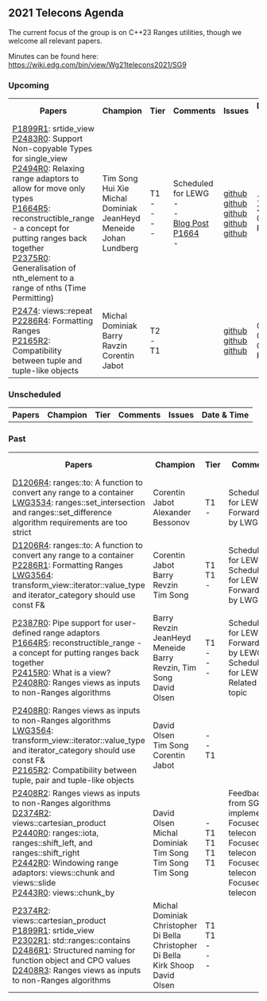 ## 2021 Telecons Agenda

The current focus of the group is on C++23 Ranges utilities, though we welcome all relevant papers.

Minutes can be found here: https://wiki.edg.com/bin/view/Wg21telecons2021/SG9

### Upcoming

<table>
<tr>
<th>Papers
<th>Champion
<th>Tier
<th>Comments 
<th>Issues
<th>Date & Time

  
<tr>
<td><a href="https://isocpp.org/files/papers/P1899R1.html">P1899R1</a>: srtide_view
<br/><a href="https://wg21.link/p2483r0">P2483R0</a>: Support Non-copyable Types for single_view
<br/><a href="https://isocpp.org/files/papers/P2494R0.html">P2494R0</a>: Relaxing range adaptors to allow for move only types
<br/><a href="https://isocpp.org/files/papers/P1664R5.html">P1664R5</a>: reconstructible_range - a concept for putting ranges back together
<br/><a href="https://wg21.link/p2375r0">P2375R0</a>: Generalisation of nth_element to a range of nths (Time Permitting)
<td>Tim Song
<br/>Hui Xie
<br/>Michal Dominiak
<br/>JeanHeyd Meneide
<br/>Johan Lundberg
<td>T1
<br/>-
<br/>-
<br/>-
<br/>-
<td>Scheduled for LEWG
<br/>-
<br/>-
<br/><a href="https://thephd.dev/ranges-split-final-frontier-reconstructible">Blog Post P1664</a>
<br/>-
<td><a href="http://wg21.link/P1899/github">github</a>
<br/><a href="http://wg21.link/P2483/github">github</a>
<br/><a href="http://wg21.link/P2494/github">github</a>
<br/><a href="http://wg21.link/P2375/github">github</a>
<br/><a href="http://wg21.link/P1664/github">github</a>
<td>12-20<br/> 09:30 Pacific
  
<tr>
<td><a href="https://isocpp.org/files/papers/P2474R0.html">P2474</a>: views::repeat
<br/><a href="https://wg21.link/p2286">P2286R4</a>: Formatting Ranges
<br/><a href="https://wg21.link/p2165">P2165R2</a>: Compatibility between tuple and tuple-like objects
<td>Michal Dominiak
<br/>Barry Ravzin
<br/>Corentin Jabot
<td>T2
<br/>-
<br/>T1
<td>
<td><a href="http://wg21.link/P2474/github">github</a>
<br/><a href="http://wg21.link/P2286/github">github</a>
<br/><a href="http://wg21.link/P2165/github">github</a>
<td>01-03<br/> 09:30 Pacific

</table>
  
### Unscheduled

<table>
<tr>
<th>Papers
<th>Champion
<th>Tier
<th>Comments 
<th>Issues
<th>Date & Time

<!---
<tr>
<td><a href="https://wg21.link/P2164">P2164R5</a>: views::enumerate
<td>Corentin Jabot
<td>T1
<td>
<td><a href="http://wg21.link/p2164/github">github</a>
<td>
  
Deffered by LEWG
<br/><a href="https://cplusplus.github.io/LWG/issue3534">LWG3534</a>: ranges::set_intersection and ranges::set_difference algorithm requirements are too strict
<br/><a href="http://wg21.link/LWG3534/github">github</a>
-->

</table>

### Past

<table>
<tr>
<th>Papers
<th>Champion
<th>Tier
<th>Comments 
<th>Issues
<th>Date & Time

<tr>
<td><a href="https://isocpp.org/files/papers/D1206R4.pdf">D1206R4</a>: ranges::to: A function to convert any range to a container
<br/><a href="https://cplusplus.github.io/LWG/issue3534">LWG3534</a>: ranges::set_intersection and ranges::set_difference algorithm requirements are too strict
<td>Corentin Jabot
<br/>Alexander Bessonov
<td>T1
<br/>-
<td>Scheduled for LEWG
<br/>Forwarded by LWG
<td><a href="http://wg21.link/P1206/github">github</a>
<br/><a href="http://wg21.link/LWG3534/github">github</a>
<td>06-14<br/> 09:30 Pacific


<tr>
<td><a href="https://isocpp.org/files/papers/D1206R4.pdf">D1206R4</a>: ranges::to: A function to convert any range to a container
<br/><a href="https://wg21.link/P2286">P2286R1</a>: Formatting Ranges
<br/><a href="https://wg21.link/LWG3564">LWG3564</a>: transform_view::iterator<true>::value_type and iterator_category should use const F&
<td>Corentin Jabot
<br/>Barry Revzin
<br/>Tim Song
<td>T1
<br/>T1
<br/>-
<td>Scheduled for LEWG
<br/>Scheduled for LEWG
<br/>Forwarded by LWG
<td><a href="http://wg21.link/P1206/github">github</a>
<br/><a href="http://wg21.link/P2286/github">github</a>
<br/><a href="http://wg21.link/LWG3564/github">github</a>
<td>07-12<br/> 09:30 Pacific
  
<tr>
<td><a href="https://wg21.link/P2387">P2387R0</a>: Pipe support for user-defined range adaptors
<br/><a href="https://isocpp.org/files/papers/P1664R5.html">P1664R5</a>: reconstructible_range - a concept for putting ranges back together
<br/><a href="https://wg21.link/P2415">P2415R0</a>: What is a view?
<br/><a href="https://wg21.link/P2408">P2408R0</a>: Ranges views as inputs to non-Ranges algorithms
<td>Barry Revzin
<br/>JeanHeyd Meneide
<br/>Barry Revzin, Tim Song
<br/>David Olsen
<td>T1
<br/>-
<br/>-
<br/>-
<td>Scheduled for LEWG
<br/>Forwarded by LEWG
<br/>Scheduled for LEWG
<br/>Related topic
<td><a href="http://wg21.link/p2387/github">github</a>
<br/><a href="http://wg21.link/p1664/github">github</a>
<br/><a href="http://wg21.link/p2415/github">github</a>
<br/><a href="http://wg21.link/p2408/github">github</a>
<td>08-09<br/> 09:30 Pacific

<tr>
<td><a href="https://wg21.link/P2408">P2408R0</a>: Ranges views as inputs to non-Ranges algorithms
<br/><a href="https://wg21.link/LWG3564">LWG3564</a>: transform_view::iterator<true>::value_type and iterator_category should use const F&
<br/><a href="https://wg21.link/P2165">P2165R2</a>: Compatibility between tuple, pair and tuple-like objects
<td>David Olsen
<br/>Tim Song
<br/>Corentin Jabot
<td>-
<br/>-
<br/>T1
<td>
<td><a href="http://wg21.link/p2408/github">github</a>
<br/><a href="https://github.com/cplusplus/papers/issues/1052">github</a>
<br/><a href="http://wg21.link/p2165/github">github</a>
<td>09-13<br/> 09:30 Pacific

<tr>
<td><a href="https://isocpp.org/files/papers/P2408R2.html">P2408R2</a>: Ranges views as inputs to non-Ranges algorithms
<br/><a href="https://wiki.edg.com/pub/Wg21telecons2021/SG9/D2374R2.html">D2374R2</a>: views::cartesian_product
<br/><a href="http://wg21.link/p2440">P2440R0</a>: ranges::iota, ranges::shift_left, and ranges::shift_right
<br/><a href="http://wg21.link/p2442">P2442R0</a>: Windowing range adaptors: views::chunk and views::slide
<br/><a href="http://wg21.link/p2443">P2443R0</a>: views::chunk_by
<td>David Olsen
<br/>Michal Dominiak
<br/>Tim Song
<br/>Tim Song
<br/>Tim Song
<td>-
<br/>T1
<br/>T1
<br/>T1
<br/>T1
<td>Feedback from SG9 implemented
<br/>Focused telecon
<br/>Focused telecon
<br/>Focused telecon
<br/>Focused telecon
<td><a href="http://wg21.link/p2408/github">github</a>
<br/><a href="http://wg21.link/p2374/github">github</a>
<br/><a href="http://wg21.link/p2440/github">github</a>
<br/><a href="http://wg21.link/p2442/github">github</a>
<br/><a href="http://wg21.link/p2443/github">github</a>
<td>10-11<br/> 09:30 Pacific


<tr>
<td><a href="https://wiki.edg.com/pub/Wg21telecons2021/SG9/P2374R2.html">P2374R2</a>: views::cartesian_product
<br/><a href="https://isocpp.org/files/papers/P1899R1.html">P1899R1</a>: srtide_view
<br/><a href="https://isocpp.org/files/papers/P2302R1.html">P2302R1</a>: std::ranges::contains
<br/><a href="https://isocpp.org/files/papers/D2486R1">D2486R1</a>: Structured naming for function object and CPO values
<br/><a href="https://isocpp.org/files/papers/D2408R3.html">D2408R3</a>: Ranges views as inputs to non-Ranges algorithms
<td>Michal Dominiak
<br/>Christopher Di Bella
<br/>Christopher Di Bella
<br/>Kirk Shoop
<br/>David Olsen
<td>T1
<br/>T1
<br/>-
<br/>-
<br/>-
<td>
<td><a href="http://wg21.link/P2374/github">github</a>
<br/><a href="http://wg21.link/P1899/github">github</a>
<br/><a href="http://wg21.link/P2302/github">github</a>
<br/><a href="https://wiki.edg.com/bin/view/Wg21telecons2021/P2486">Wiki</a>
<br/><a href="http://wg21.link/P2408/github">github</a>
<td>11-08<br/> 09:30 Pacific

</table>
